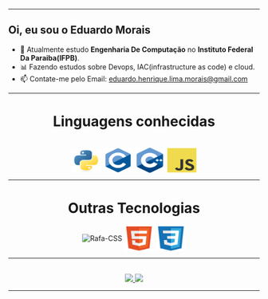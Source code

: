 <hr>
<h2>Oi, eu sou o Eduardo Morais</h2>

  - 🔭 Atualmente estudo <strong>Engenharia De Computação</strong> no <strong>Instituto Federal Da Paraiba(IFPB)</strong>.
  - 📊 Fazendo estudos sobre Devops, IAC(infrastructure as code) e cloud.
  - 📫 Contate-me pelo Email: eduardo.henrique.lima.morais@gmail.com
<hr>
  <h1 align="center">Linguagens conhecidas</h1>
<div style="display: inline_block" align="center"><br>
    <img align="center" alt="Python" height="50" width="60" src="https://raw.githubusercontent.com/devicons/devicon/master/icons/python/python-original.svg">
    <img align="center" alt="C" height="50" width="60" src="https://raw.githubusercontent.com/devicons/devicon/master/icons/c/c-original.svg">
    <img align="center" alt="C++" height="50" width="60" src="https://raw.githubusercontent.com/devicons/devicon/master/icons/cplusplus/cplusplus-original.svg">
    <img align="center" alt="JS" height="50" width="60" src="https://raw.githubusercontent.com/devicons/devicon/master/icons/javascript/javascript-original.svg">
</div>
<hr>
  <h1 align="center">Outras Tecnologias</h1>
<div style="display: inline_block" align="center">
    <img align="center" alt="Rafa-CSS" height="50" width="60" src="https://cdn.jsdelivr.net/gh/devicons/devicon/icons/jupyter/jupyter-original-wordmark.svg" 
  />
    <img align="center" alt="Rafa-HTML" height="50" width="60" src="https://raw.githubusercontent.com/devicons/devicon/master/icons/html5/html5-original.svg">
    <img align="center" alt="CSS" height="50" width="60" src="https://raw.githubusercontent.com/devicons/devicon/master/icons/css3/css3-original.svg">
  </div>
<hr>
<div align="center">
  <br>
  <a href="https://github.com/Eduardo-Morais">
  <img height="140px" src="https://github-readme-stats.vercel.app/api?username=Eduardo-Morais&show_icons=true&theme=blue-green&include_all_commits=true&count_private=true"/>
  <img height="140px" src="https://github-readme-stats.vercel.app/api/top-langs/?username=Eduardo-Morais&layout=compact&langs_count=7&theme=blue-green"/>
</div>
<hr>
